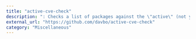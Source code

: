 ```yaml
---
title: "active-cve-check"
description: ": Checks a list of packages against the \"active\" (not yet patched) CVE's as listed in the Ubuntu CVE Tracker."
external_url: "https://github.com/davbo/active-cve-check"
category: "Miscellaneous"
---
```


